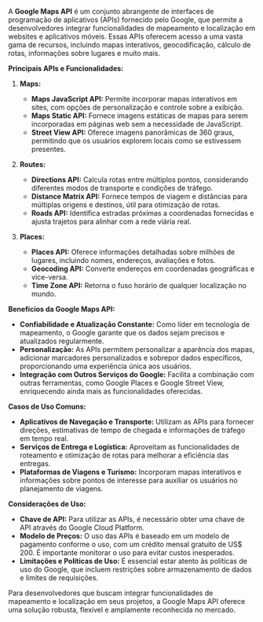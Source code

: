 A **Google Maps API** é um conjunto abrangente de interfaces de programação de aplicativos (APIs) fornecido pelo Google, que permite a desenvolvedores integrar funcionalidades de mapeamento e localização em websites e aplicativos móveis. Essas APIs oferecem acesso a uma vasta gama de recursos, incluindo mapas interativos, geocodificação, cálculo de rotas, informações sobre lugares e muito mais.

**Principais APIs e Funcionalidades:**

1. **Maps:**
   - **Maps JavaScript API:** Permite incorporar mapas interativos em sites, com opções de personalização e controle sobre a exibição.
   - **Maps Static API:** Fornece imagens estáticas de mapas para serem incorporadas em páginas web sem a necessidade de JavaScript.
   - **Street View API:** Oferece imagens panorâmicas de 360 graus, permitindo que os usuários explorem locais como se estivessem presentes.

2. **Routes:**
   - **Directions API:** Calcula rotas entre múltiplos pontos, considerando diferentes modos de transporte e condições de tráfego.
   - **Distance Matrix API:** Fornece tempos de viagem e distâncias para múltiplas origens e destinos, útil para otimização de rotas.
   - **Roads API:** Identifica estradas próximas a coordenadas fornecidas e ajusta trajetos para alinhar com a rede viária real.

3. **Places:**
   - **Places API:** Oferece informações detalhadas sobre milhões de lugares, incluindo nomes, endereços, avaliações e fotos.
   - **Geocoding API:** Converte endereços em coordenadas geográficas e vice-versa.
   - **Time Zone API:** Retorna o fuso horário de qualquer localização no mundo.

**Benefícios da Google Maps API:**

- **Confiabilidade e Atualização Constante:** Como líder em tecnologia de mapeamento, o Google garante que os dados sejam precisos e atualizados regularmente.
- **Personalização:** As APIs permitem personalizar a aparência dos mapas, adicionar marcadores personalizados e sobrepor dados específicos, proporcionando uma experiência única aos usuários.
- **Integração com Outros Serviços do Google:** Facilita a combinação com outras ferramentas, como Google Places e Google Street View, enriquecendo ainda mais as funcionalidades oferecidas.

**Casos de Uso Comuns:**

- **Aplicativos de Navegação e Transporte:** Utilizam as APIs para fornecer direções, estimativas de tempo de chegada e informações de tráfego em tempo real.
- **Serviços de Entrega e Logística:** Aproveitam as funcionalidades de roteamento e otimização de rotas para melhorar a eficiência das entregas.
- **Plataformas de Viagens e Turismo:** Incorporam mapas interativos e informações sobre pontos de interesse para auxiliar os usuários no planejamento de viagens.

**Considerações de Uso:**

- **Chave de API:** Para utilizar as APIs, é necessário obter uma chave de API através do Google Cloud Platform.
- **Modelo de Preços:** O uso das APIs é baseado em um modelo de pagamento conforme o uso, com um crédito mensal gratuito de US$ 200. É importante monitorar o uso para evitar custos inesperados. 
- **Limitações e Políticas de Uso:** É essencial estar atento às políticas de uso do Google, que incluem restrições sobre armazenamento de dados e limites de requisições.

Para desenvolvedores que buscam integrar funcionalidades de mapeamento e localização em seus projetos, a Google Maps API oferece uma solução robusta, flexível e amplamente reconhecida no mercado. 